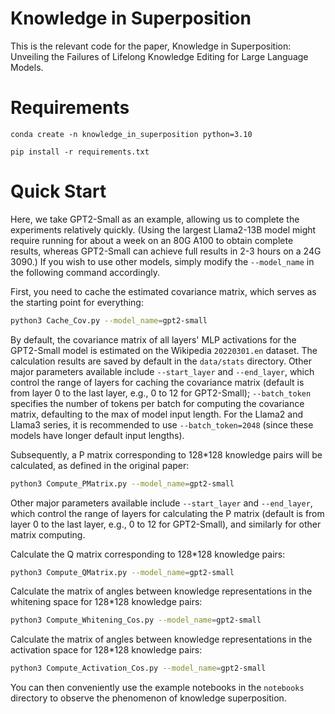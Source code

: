 # Knowledge in Superposition

This is the relevant code for the paper, Knowledge in Superposition: Unveiling the Failures of Lifelong Knowledge Editing for Large Language Models.



# Requirements

```shell
conda create -n knowledge_in_superposition python=3.10
```

```shell
pip install -r requirements.txt
```



# Quick Start

Here, we take GPT2-Small as an example, allowing us to complete the experiments relatively quickly. (Using the largest Llama2-13B model might require running for about a week on an 80G A100 to obtain complete results, whereas GPT2-Small can achieve full results in 2-3 hours on a 24G 3090.) If you wish to use other models, simply modify the `--model_name` in the following command accordingly.

First, you need to cache the estimated covariance matrix, which serves as the starting point for everything:

```sh
python3 Cache_Cov.py --model_name=gpt2-small
```

By default, the covariance matrix of all layers' MLP activations for the GPT2-Small model is estimated on the Wikipedia `20220301.en` dataset. The calculation results are saved by default in the `data/stats` directory. Other major parameters available include `--start_layer` and `--end_layer`, which control the range of layers for caching the covariance matrix (default is from layer 0 to the last layer, e.g., 0 to 12 for GPT2-Small); `--batch_token` specifies the number of tokens per batch for computing the covariance matrix, defaulting to the max of model input length. For the Llama2 and Llama3 series, it is recommended to use `--batch_token=2048` (since these models have longer default input lengths).

Subsequently, a P matrix corresponding to 128*128 knowledge pairs will be calculated, as defined in the original paper:

```sh
python3 Compute_PMatrix.py --model_name=gpt2-small
```

Other major parameters available include `--start_layer` and `--end_layer`, which control the range of layers for calculating the P matrix (default is from layer 0 to the last layer, e.g., 0 to 12 for GPT2-Small), and similarly for other matrix computing.

Calculate the Q matrix corresponding to 128*128 knowledge pairs:

```sh
python3 Compute_QMatrix.py --model_name=gpt2-small
```

Calculate the matrix of angles between knowledge representations in the whitening space for 128*128 knowledge pairs:

```sh
python3 Compute_Whitening_Cos.py --model_name=gpt2-small
```

Calculate the matrix of angles between knowledge representations in the activation space for 128*128 knowledge pairs:

```sh
python3 Compute_Activation_Cos.py --model_name=gpt2-small
```



You can then conveniently use the example notebooks in the `notebooks` directory to observe the phenomenon of knowledge superposition.

